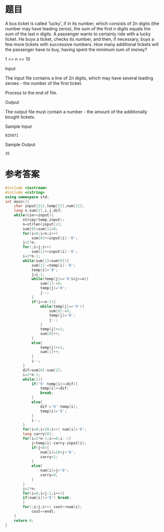 # 题目
A bus ticket is called 'lucky', if in its number, which consists of 2n digits (the number may have leading zeros), the sum of the first n digits equals the sum of the last n digits. A passenger wants to certainly ride with a lucky ticket. He buys a ticket, checks its number, and then, if necessary, buys a few more tickets with successive numbers. How many additional tickets will the passenger have to buy, having spent the minimum sum of money?

1 <= n <= 10

Input

The input file contains a line of 2n digits, which may have several leading zeroes - the number of the first ticket.

Process to the end of file.


Output

The output file must contain a number - the amount of the additionally bought tickets.

Sample Input
```
025071
```

Sample Output
```
35
```
# 参考答案
```c++
#include <iostream>
#include <cstring>
using namespace std;
int main(){
	char input[21],temp[21],num[21];
	long n,sum[2],i,j,dif;
	while(cin>>input){
		strcpy(temp,input);
		n=strlen(input)/2;
		sum[0]=sum[1]=0;
		for(i=0;i<n;i++) 
			sum[0]+=input[i]-'0';
		j=2*n;
		for(;i<j;i++) 
			sum[1]+=input[i]-'0';
		i=2*n-1;
		while(sum[1]>sum[0]){
			sum[1]-=temp[i]-'0';
			temp[i]='0';
			j=i-1;
			while(temp[j]=='9'&&j>=n){
				sum[1]-=9;
				temp[j]='0';
				j--;
			}
			if(j==n-1){
				while(temp[j]=='9'){
					sum[0]-=9;
					temp[j]='0';
					j--;
				}
				temp[j]+=1;
				sum[0]++;
			}
			else{
				temp[j]+=1;
				sum[1]++;
			}
			i--;
		}
		dif=sum[0]-sum[1];
		i=2*n-1;
		while(1){
			if('9'-temp[i]>=dif){
				temp[i]+=dif;
				break;
			}
			else{
				dif-='9'-temp[i];
				temp[i]='9';
			}
			i--;
		}
		for(i=0;i<20;i++) num[i]='0';
		long carry(0);
		for(i=2*n-1;i>=0;i--){
			j=temp[i]-carry-input[i];
			if(j<0){
				num[i]=10+j+'0';
				carry=1;
			}
			else{
				num[i]=j+'0';
				carry=0;
			}
		}		
		j=2*n;
		for(i=0;i<j-1;i++){
		if(num[i]!='0') break;
		}
		for(;i<j;i++) cout<<num[i];
			cout<<endl;
	}
	return 0;
}



